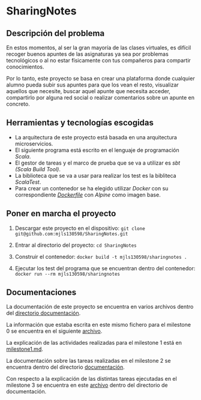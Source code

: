 # SharingNotes

## Descripción del problema

En estos momentos, al ser la gran mayoría de las clases virtuales, es difícil recoger buenos apuntes de las asignaturas ya sea por problemas tecnológicos o al no estar físicamente con tus compañeros para compartir conocimientos.

Por lo tanto, este proyecto se basa en crear una plataforma donde cualquier alumno pueda subir sus apuntes para que los vean el resto, visualizar aquellos que necesite, buscar aquel apunte que necesita acceder, compartirlo por alguna red social o realizar comentarios sobre un apunte en concreto.

## Herramientas y tecnologías escogidas

* La arquitectura de este proyecto está basada en una arquitectura microservicios.
* El siguiente programa está escrito en el lenguaje de programación *Scala*.
* El gestor de tareas y el marco de prueba que se va a utilizar es *sbt (Scala Build Tool)*.
* La biblioteca que se va a usar para realizar los test es la bibliteca *ScalaTest*.
* Para crear un contenedor se ha elegido utilizar *Docker* con su correspondiente [*Dockerfile*](https://github.com/mjls130598/SharingNotes/blob/master/Dockerfile) con *Alpine* como imagen base.

## Poner en marcha el proyecto

1. Descargar este proyecto en el dispositivo:
  `git clone git@github.com:mjls130598/SharingNotes.git`

2. Entrar al directorio del proyecto:
  `cd SharingNotes`

2. Construir el contenedor:
  `docker build -t mjls130598/sharingnotes .`

3. Ejecutar los test del programa que se encuentran dentro del contenedor:
  `docker run --rm mjls130598/sharingnotes`

## Documentaciones

La documentación de este proyecto se encuentra en varios archivos dentro del [directorio documentación](https://github.com/mjls130598/SharingNotes/tree/master/documentacion).

La información que estaba escrita en este mismo fichero para el milestone 0 se encuentra en el siguiente [archivo](https://github.com/mjls130598/SharingNotes/blob/master/documentacion/milestone0.md).

La explicación de las actividades realizadas para el milestone 1 está en [milestone1.md](https://github.com/mjls130598/SharingNotes/blob/master/documentacion/milestone1.md).

La documentación sobre las tareas realizadas en el milestone 2 se encuentra dentro del directorio [documentación](https://github.com/mjls130598/SharingNotes/blob/master/documentacion/milestone2.md).

Con respecto a la explicación de las distintas tareas ejecutadas en el milestone 3 se encuentra en este [archivo](https://github.com/mjls130598/SharingNotes/blob/master/documentacion/milestone3.md) dentro del directorio de documentación.
